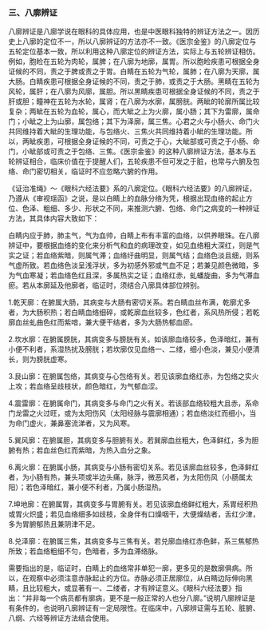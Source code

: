 ### 三、八廓辨证

八廓辨证是八廓学说在眼科的具体应用，也是中医眼科独特的辨证方法之一。因历史上八廓的定位不一，所以八廓辨证的方法亦不一致。《医宗金鉴》的八廓定位与五轮定位基本一致，所以利用这种八廓定位的辨证方法，实际上与五轮辨证相仿。例如，胞睑在五轮为肉轮，属脾；在八廓为地廓，属胃。所以胞睑疾患可根据全身证候的不同，责之于脾或责之于胃。白睛在五轮为气轮，属肺；在八廓为天廓，属大肠。白睛疾患可根据全身证候的不同，责之于肺，或责之于大肠。黑睛在五轮为风轮，属肝；在八廓为风廓，属胆。所以黑睛疾患可根据全身证候的不同，责之于肝或胆；瞳神在五轮为水轮，属肾；在八廓为水廓，属膀胱。两眦的轮廓所属比较复杂；两眦在五轮为血轮，属心，而大眦之上为火廓，属小肠；其下为雷廓，属命门；小眦之上为山廓，属包络；其下为泽廓，属三焦。心君之火与小肠火、命门火共同维持着大眦的生理功能，与包络火、三焦火共同维持着小眦的生理功能。所以，两眦疾患，可根据全身证候的不同，可责之于心，大眦部或可责之于小肠、命门，小眦部或可责之于包络、三焦。《医宗金鉴》的这种八廓辨证方法，基本与五轮辨证相合，临床价值在于提醒人们，五轮疾患不但可发之于脏，也常与六腑及包络、命门密切相关，临证时不应忽略六腑的作用。

《证治准绳》〜《眼科六经法要》系的八廓定位。《眼科六经法要》的八廓辨证，乃遵从《审视瑶函》之说，是以白睛上的血脉分络为凭，根据出现血络的起止方位、色泽、粗细、多少、形状之不同，来推测六腑、包络、命门之病变的一种辨证方法，其具体内容大致如下：

白睛内应于肺，肺主气，气为血帅，白睛上布有丰富的血络，以供养眼珠。在八廓辨证中，要根据血络的变化来分析气和血的病理改变，如见血络粗大深红，则是气实之证；若血络紫暗，则属气滞；血络纡曲明显，则属气结；血络色淡且细，则系气虚所致。若血络色淡呈浅浮状，多为初感外邪或气血不足；若兼见颜色微暗，多为气血寒凝；若血络色红且深，多属热实之证；血络红赤，虬蟠旋曲，多为气滞血瘀。若从本廓延及他廓者，临证时，须结合八廓具体部位辨别。

1.乾天廓：在腑属大肠，其病变与大肠有密切关系。若白睛血丝布满，乾廓尤多者，为大肠积热；若白睛血络细碎，或乾廓血丝较多，色红者，系风热所侵；若乾廓血丝虬曲色红而紫喑，兼大便干结者，多为大肠热郁血瘀。

2.坎水廓：在腑属膀胱，其病变多与膀胱有关。如该廓血络较多，色泽暗红，兼有小便不利者，系湿热扰及膀胱；若坎廓仅见血络一、二缕，细小色淡，兼见小便清长，则为膀胱虚寒。

3.艮山廓：在腑属包络，其病变与心包络有关。若见该廓血络红赤，为包络之实火上攻；若血络呈歧枝状，颜色暗红，为气郁血涩。

4.震雷廓：在腑属命门，其病变多与命门之火有关。若该部血络较粗大且赤，系命门龙雷之火过旺，或为太阳伤风（太阳经脉与震廓相通）；若血络淡红而细小，当为命门虚火，兼鼻塞流涕者，又为风寒。

5.巽风廓：在腑属胆，其病变多与胆腑有关。若巽廓血丝粗大，色泽鲜红，多为胆腑有热；若血丝色红而紫暗，为热入血分之象。

6.离火廓：在腑属小肠，其病变与小肠有密切关系。若见该廓血丝较多，色泽鲜红者，为小肠有热，兼头项或半边头痛，脉浮，微恶风者，为太阳伤风（小肠属太阳）；若色泽暗红，兼小便不利者，乃属小肠湿热。

7.坤地廓：在腑属胃，其病变多与胃腑有关。若见该廓血络鲜红粗大，系胃经积热或胃火炽盛；若见血络细多如歧枝，全身伴有口燥咽干，大便燥结者，舌红少津，多为胃腑郁热且兼阴津不足。

8.兑泽廓：在腑属三焦，其病变多与三焦有关。若兑廓血络红赤色鲜，系三焦郁热所致；若血络粗细不匀，色暗者，多为血滞络脉。

需要指出的是，临证时，白睛上的血络常非单犯一廓，更多见的是数廓俱病。所以，在观察中必须注意赤脉起止的方位。赤脉必须正居廓位，从白睛边际伸向黑睛，且比较粗大，或显著有一、二缕者，才有辨证意义。《眼科六经法要》指出：“并非每一个病员都有廓病，更不是一般正常的人也分八廓。”说明八廓辨证是有条件的，也说明八廓辨证有一定局限性。在临床中，八廓辨证需与五轮、脏腑、八纲、六经等辨证方法结合使用。
